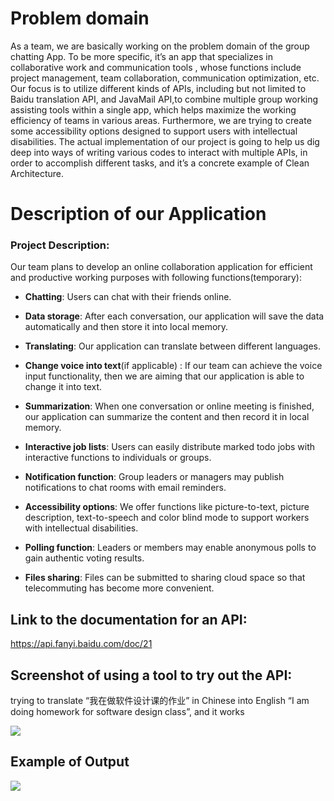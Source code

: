 # **Problem domain**

As a team, we are basically working on the problem domain of the group chatting App. To be more specific, it’s an app 
that specializes in collaborative work and communication tools
, whose functions include project management, team collaboration, 
communication optimization, etc. Our focus is to utilize 
different kinds of APIs, including but not limited to  Baidu 
translation API, and JavaMail API,to combine multiple group working
assisting tools within a single app, which helps maximize the working 
efficiency of teams in various areas. Furthermore, we are trying to 
create some accessibility options designed to support users with 
intellectual disabilities. The actual implementation of our project 
is going to help us dig deep into ways of writing various codes to 
interact with multiple APIs, in order to accomplish different tasks,
and it’s a concrete example of Clean Architecture.


# **Description of our Application**

<h3>Project Description:</h3>

Our team plans to develop an online collaboration application for
efficient and productive working purposes with following
functions(temporary):


-   **Chatting**: Users can chat with their friends online.




-   **Data storage**: After each conversation, our application will save the
    data automatically and then store it into local memory.




-   **Translating**: Our application can translate between different
    languages.




-   **Change voice into text**(if applicable) : If our team can achieve the
    voice input functionality, then we are aiming that our application
    is able to change it into text.




-   **Summarization**: When one conversation or online meeting is finished,
    our application can summarize the content and then record it in
    local memory.




-   **Interactive job lists**: Users can easily distribute marked todo jobs
    with interactive functions to individuals or groups.




-   **Notification function**: Group leaders or managers may publish
    notifications to chat rooms with email reminders.




-   **Accessibility options**: We offer functions like picture-to-text,
    picture description, text-to-speech and color blind mode to
    support workers with intellectual disabilities.




-   **Polling function**: Leaders or members may enable anonymous polls to
    gain authentic voting results.




-   **Files sharing**: Files can be submitted to sharing cloud space so that
    telecommuting has become more convenient.


## Link to the documentation for an API:

https://api.fanyi.baidu.com/doc/21

## Screenshot of using a tool to try out the API:

trying to translate “我在做软件设计课的作业” in Chinese into English “I am doing homework for software design class”, and it works

![](C:\Users\25719\Downloads\207_930.png)

## Example of Output
![](C:\Users\25719\Downloads\207_930_2.png)
